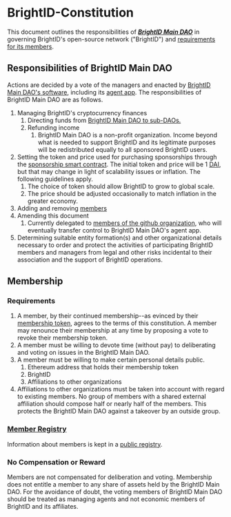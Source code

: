 # BrightID-Constitution
This document outlines the responsibilities of ***[BrightID Main DAO](https://mainnet.aragon.org/#/brightid)*** in governing BrightID's open-source network ("BrightID") and [requirements for its members](#requirements).

## Responsibilities of BrightID Main DAO
Actions are decided by a vote of the managers and enacted by [BrightID Main DAO's software](https://mainnet.aragon.org/#/brightid), including its [agent app](https://mainnet.aragon.org/#/brightid/apps/). The responsibilities of BrightID Main DAO are as follows.

1. Managing BrightID's cryptocurrency finances
    1. Directing funds from [BrightID Main DAO to sub-DAOs.](https://docs.google.com/document/d/1F8rrUcrAIsKEVmxvfx8sLf2JyqAmtoAmfssDwZ0b2TM/edit?usp=sharing)
    1. Refunding income
        1. BrightID Main DAO is a non-profit organization. Income beyond what is needed to support BrightID and its legitimate purposes will be redistributed equally to all sponsored BrightID users. 
1. Setting the token and price used for purchasing sponsorships through the [sponsorship smart contract](https://github.com/BrightID/Sponsorship-Subscriptions-SmartContracts). The initial token and price will be 1 [DAI](https://makerdao.com/en/), but that may change in light of scalability issues or inflation. The following guidelines apply.
    1. The choice of token should allow BrightID to grow to global scale.
    1. The price should be adjusted occasionally to match inflation in the greater economy.
1. Adding and removing [members](#membership)
1. Amending this document
    1. Currently delegated to [members of the github organization](https://github.com/orgs/BrightID/people), who will eventually transfer control to BrightID Main DAO's agent app.
1. Determining suitable entity formation(s) and other organizational details necessary to order and protect the activities of participating BrightID members and managers from legal and other risks incidental to their association and the support of BrightID operations.

## Membership
### Requirements
1. A member, by their continued membership--as evinced by their [membership token](https://mainnet.aragon.org/#/brightid/0x983dd5e5ce0f33774f49666e00d6a820ff8d8a07/), agrees to the terms of this constitution. A member may renounce their membership at any time by proposing a vote to revoke their membership token.
1. A member must be willing to devote time (without pay) to deliberating and voting on issues in the BrightID Main DAO.
1. A member must be willing to make certain personal details public.
    1. Ethereum address that holds their membership token
    1. BrightID
    1. Affiliations to other organizations
1. Affiliations to other organizations must be taken into account with regard to existing members. No group of members with a shared external affiliation should compose half or nearly half of the members. This protects the BrightID Main DAO against a takeover by an outside group.
### [Member Registry](https://docs.google.com/spreadsheets/d/1z75VFvDPQK5oFmqpQ8vE_KUkHUSKdobNCchQR-gtPec/edit?usp=sharing)
Information about members is kept in a [public registry](https://docs.google.com/spreadsheets/d/1z75VFvDPQK5oFmqpQ8vE_KUkHUSKdobNCchQR-gtPec/edit?usp=sharing). 
### No Compensation or Reward
Members are not compensated for deliberation and voting. Membership does not entitle a member to any share of assets held by the BrightID Main DAO. For the avoidance of doubt, the voting members of BrightID Main DAO should be treated as managing agents and not economic members of BrightID and its affiliates.
